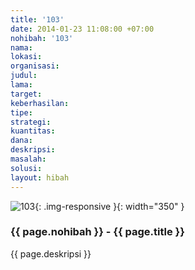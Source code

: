 ```yaml
---
title: '103'
date: 2014-01-23 11:08:00 +07:00
nohibah: '103'
nama: 
lokasi: 
organisasi: 
judul: 
lama: 
target: 
keberhasilan: 
tipe: 
strategi: 
kuantitas: 
dana: 
deskripsi: 
masalah: 
solusi: 
layout: hibah
---
```


![103](/static/img/hibahcms/103.png){: .img-responsive }{: width="350" }

### {{ page.nohibah }} - {{ page.title }}

{{ page.deskripsi }}
